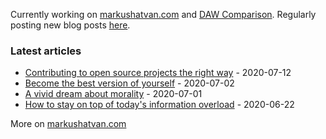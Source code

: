 Currently working on [markushatvan.com](https://markushatvan.com/) and [DAW Comparison](https://dawcomparison.com/). Regularly posting new blog posts [here](https://markushatvan.com/blog).

### Latest articles

<!-- blog starts -->
- [Contributing to open source projects the right way](https://markushatvan.com/blog/contributing-to-open-source-projects-the-right-way) - 2020-07-12
- [Become the best version of yourself](https://markushatvan.com/blog/become-the-best-version-of-yourself) - 2020-07-02
- [A vivid dream about morality](https://markushatvan.com/blog/a-vivid-dream-about-morality) - 2020-07-01
- [How to stay on top of today's information overload](https://markushatvan.com/blog/how-to-stay-on-top-of-todays-information-overload) - 2020-06-22
<!-- blog ends -->

More on [markushatvan.com](https://markushatvan.com/)
